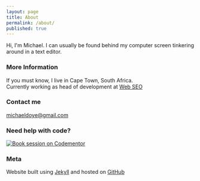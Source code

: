 ```yaml
---
layout: page
title: About
permalink: /about/
published: true
---
```





Hi, I'm Michael. I can usually be found behind my computer screen tinkering around in a text editor.

### More Information
If you must know, I live in Cape Town, South Africa.  
Currently working as head of development at [Web SEO](https://webseo.co.za)

### Contact me

[michaeldoye@gmail.com](mailto:michaeldoye@gmail.com)

### Need help with code?

[![Book session on Codementor](https://cdn.codementor.io/badges/book_session_github.svg)](https://www.codementor.io/mdoye?utm_source=github&utm_medium=button&utm_term=mdoye&utm_campaign=github)

### Meta
Website built using [Jekyll](https://github.com/barryclark/jekyll-now) and hosted on [GitHub](https://github.com/michaeldoye/michaeldoye.github.io)
